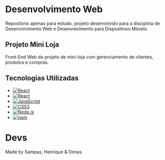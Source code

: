 # Desenvolvimento Web

Repositório apenas para estudo, projeto desenvolvido para a disciplina de Desenvolvimento Web e Desenvolvimento para Dispositivos Móveis. 

## Projeto Mini Loja

Front-End Web do projeto de mini-loja com gerenciamento de clientes, produtos e compras.

## Tecnologias Utilizadas

* [![React](https://img.shields.io/badge/React-19.0.0-blue?style=for-the-badge&logo=react)](https://reactjs.org/)
* [![React](https://img.shields.io/badge/React-19.0.0-blue?style=for-the-badge&logo=react)](https://reactjs.org/)
* [![JavaScript](https://img.shields.io/badge/JavaScript-ECMAScript%202022-brightgreen?style=for-the-badge&logo=javascript)](https://www.javascript.com/)
* [![CSS3](https://img.shields.io/badge/CSS3-blue?style=for-the-badge&logo=css3)](https://developer.mozilla.org/en-US/docs/Web/CSS)
* [![Node.js](https://img.shields.io/badge/Node.js-22.12.0-green?style=for-the-badge&logo=node.js)](https://nodejs.org/)
* [![npm](https://img.shields.io/badge/npm-latest-blue?style=for-the-badge&logo=npm)](https://www.npmjs.com/)

# Devs

Made by Sampas, Henrique & Dimas.
